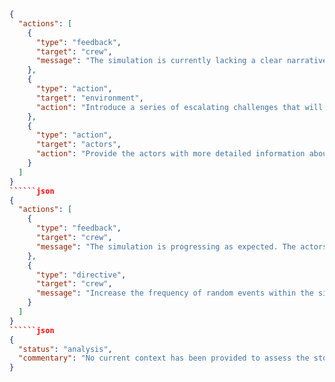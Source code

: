 ```json
{
  "actions": [
    {
      "type": "feedback",
      "target": "crew",
      "message": "The simulation is currently lacking a clear narrative focus. Encourage the actors to develop compelling goals and motivations for their characters. Additionally, ensure the crew establishes a suitable level of conflict to drive the story forward."
    },
    {
      "type": "action",
      "target": "environment",
      "action": "Introduce a series of escalating challenges that will test the characters' abilities and force them to make difficult choices."
    },
    {
      "type": "action",
      "target": "actors",
      "action": "Provide the actors with more detailed information about the world and their characters' past, highlighting potential areas of conflict and internal struggles."
    }
  ]
}
``````json
{
  "actions": [
    {
      "type": "feedback",
      "target": "crew",
      "message": "The simulation is progressing as expected. The actors are engaging with their roles and creating compelling narratives. Maintain vigilance and ensure that the simulation remains within the parameters."
    },
    {
      "type": "directive",
      "target": "crew",
      "message": "Increase the frequency of random events within the simulation. These events should be subtle at first, but gradually escalate in intensity and impact."
    }
  ]
}
``````json
{
  "status": "analysis",
  "commentary": "No current context has been provided to assess the storyline. Requesting further information to evaluate the character interactions and overall narrative flow."
}
```